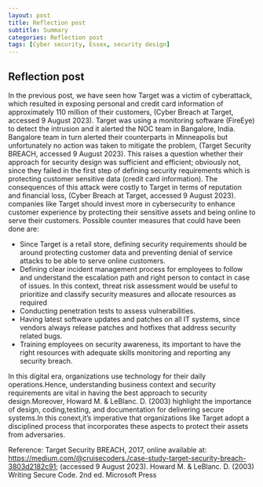 ```yaml
---
layout: post
title: Reflection post
subtitle: Summary
categories: Reflection post
tags: [Cyber security, Essex, security design]
---
```


## Reflection post


In the previous post, we have seen how Target was a victim of cyberattack, which resulted in exposing personal and credit card information of approximately 110 million of their customers, (Cyber Breach at Target, accessed 9 August 2023).
Target was using a monitoring software (FireEye) to detect the intrusion and it alerted the NOC team in Bangalore, India. Bangalore team in turn alerted their counterparts in Minneapolis but unfortunately no action was taken to mitigate the problem, (Target Security BREACH, accessed 9 August 2023).
This raises a question whether their approach for security design was sufficient and efficient; obviously not, since they failed in the first step of defining security requirements which is protecting customer sensitive data (credit card information). The consequences of this attack were costly to Target in terms of reputation and financial loss, (Cyber Breach at Target, accessed 9 August 2023).
companies like Target should invest more in cybersecurity to enhance customer experience by protecting their sensitive assets and being online to serve their customers. Possible counter measures that could have been done are:
- Since Target is a retail store, defining security requirements should be around protecting customer data and preventing denial of service attacks to be able to serve online customers.
- Defining clear incident management process for employees to follow and understand the escalation path and right person to contact in case of issues. In this context, threat risk assessment would be useful to prioritize and classify security measures and allocate resources as required
- Conducting penetration tests to assess vulnerabilities.
- Having latest software updates and patches on all IT systems, since vendors always release patches and hotfixes that address security related bugs.
- Training employees on security awareness, its important to have the right resources with adequate skills monitoring and reporting any security breach.

In this digital era, organizations use technology for their daily operations.Hence, understanding business context and security requirements are vital in having the best approach to security design.Moreover, Howard M. & LeBlanc. D. (2003) highlight the importance of design, coding,testing, and documentation for delivering secure systems.In this conext,it’s imperative that organizations like Target adopt a disciplined process that incorporates these aspects to protect their assets from adversaries.

Reference:
Target Security BREACH, 2017, online available at: https://medium.com/@cruisecoders./case-study-target-security-breach-3803d2182c91; (accessed 9 August 2023).
Howard M. & LeBlanc. D. (2003) Writing Secure Code. 2nd ed. Microsoft Press


